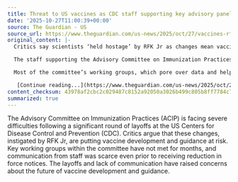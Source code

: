 ```yaml
---
title: Threat to US vaccines as CDC staff supporting key advisory panel laid off
date: '2025-10-27T11:00:39+00:00'
source: The Guardian - US
source_url: https://www.theguardian.com/us-news/2025/oct/27/vaccines-rfk-jr-cdc-acip-panel
original_content: |-
  Critics say scientists ‘held hostage’ by RFK Jr as changes mean vaccine development and guidance in peril

  The staff supporting the Advisory Committee on Immunization Practices (ACIP) were let go earlier this month in a sweeping round of layoffs that gutted entire departments of the US Centers for Disease Control and Prevention (CDC).

  Most of the committee’s working groups, which pore over data and help set the agendas, haven’t met for months, and there was little communication from the staff even before they received reduction in force (RIF) notices during the US government shutdown.

   [Continue reading...](https://www.theguardian.com/us-news/2025/oct/27/vaccines-rfk-jr-cdc-acip-panel)
content_checksum: 43978af2cbc2c029487c8152a92050a3026b499c805b8ff7784c71c0f5bf2863
summarized: true
---
```


The Advisory Committee on Immunization Practices (ACIP) is facing severe difficulties following a significant round of layoffs at the US Centers for Disease Control and Prevention (CDC). Critics argue that these changes, instigated by RFK Jr, are putting vaccine development and guidance at risk. Key working groups within the committee have not met for months, and communication from staff was scarce even prior to receiving reduction in force notices. The layoffs and lack of communication have raised concerns about the future of vaccine development and guidance.